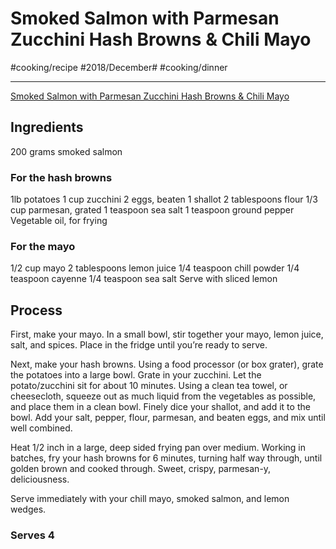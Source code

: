 # Smoked Salmon with Parmesan Zucchini Hash Browns & Chili Mayo
#cooking/recipe #2018/December# #cooking/dinner
- - - -
[Smoked Salmon with Parmesan Zucchini Hash Browns & Chili Mayo](https://dennistheprescott.com/2015/09/13/smoked-salmon-with-parmesan-zucchini-hash-browns-chili-mayo/)

## Ingredients
200 grams smoked salmon

### For the hash browns
1lb potatoes
1 cup zucchini
2 eggs, beaten
1 shallot
2 tablespoons flour
1/3 cup parmesan, grated
1 teaspoon sea salt
1 teaspoon ground pepper
Vegetable oil, for frying

### For the mayo
1/2 cup mayo
2 tablespoons lemon juice
1/4 teaspoon chill powder
1/4 teaspoon cayenne
1/4 teaspoon sea salt
Serve with sliced lemon

## Process
First, make your mayo. In a small bowl, stir together your mayo, lemon juice, salt, and spices. Place in the fridge until you’re ready to serve.

Next, make your hash browns. Using a food processor (or box grater), grate the potatoes into a large bowl. Grate in your zucchini. Let the potato/zucchini sit for about 10 minutes. Using a clean tea towel, or cheesecloth, squeeze out as much liquid from the vegetables as possible, and place them in a clean bowl. Finely dice your shallot, and add it to the bowl. Add your salt, pepper, flour, parmesan, and beaten eggs, and mix until well combined.

Heat 1/2 inch in a large, deep sided frying pan over medium. Working in batches, fry your hash browns for 6 minutes, turning half way through, until golden brown and cooked through. Sweet, crispy, parmesan-y, deliciousness.

Serve immediately with your chill mayo, smoked salmon, and lemon wedges.

### Serves 4

